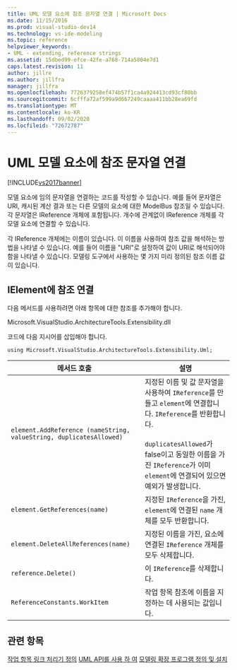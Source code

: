 ```yaml
---
title: UML 모델 요소에 참조 문자열 연결 | Microsoft Docs
ms.date: 11/15/2016
ms.prod: visual-studio-dev14
ms.technology: vs-ide-modeling
ms.topic: reference
helpviewer_keywords:
- UML - extending, reference strings
ms.assetid: 15dbed99-efce-42fe-a768-714a5804e7d1
caps.latest.revision: 11
author: jillre
ms.author: jillfra
manager: jillfra
ms.openlocfilehash: 7726379258ef474b57f1ca4a924413cd93cf80bb
ms.sourcegitcommit: 6cfffa72af599a9d667249caaaa411bb28ea69fd
ms.translationtype: MT
ms.contentlocale: ko-KR
ms.lasthandoff: 09/02/2020
ms.locfileid: "72672787"
---
```

# <a name="attach-reference-strings-to-uml-model-elements"></a>UML 모델 요소에 참조 문자열 연결
[!INCLUDE[vs2017banner](../includes/vs2017banner.md)]

모델 요소에 임의 문자열을 연결하는 코드를 작성할 수 있습니다. 예를 들어 문자열은 URI, 캐시된 계산 결과 또는 다른 모델의 요소에 대한 ModelBus 참조일 수 있습니다. 각 문자열은 IReference 개체에 포함됩니다. 개수에 관계없이 IReference 개체를 각 모델 요소에 연결할 수 있습니다.

 각 IReference 개체에는 이름이 있습니다. 이 이름을 사용하여 참조 값을 해석하는 방법을 나타낼 수 있습니다. 예를 들어 이름을 "URI"로 설정하여 값이 URI로 해석되어야 함을 나타낼 수 있습니다. 모델링 도구에서 사용하는 몇 가지 미리 정의된 참조 이름 값이 있습니다.

## <a name="attaching-a-reference-to-an-ielement"></a>IElement에 참조 연결
 다음 메서드를 사용하려면 아래 항목에 대한 참조를 추가해야 합니다.

 Microsoft.VisualStudio.ArchitectureTools.Extensibility.dll

 코드에 다음 지시어를 삽입해야 합니다.

 `using Microsoft.VisualStudio.ArchitectureTools.Extensibility.Uml;`

|메서드 호출|설명|
|-----------------|-----------------|
|`element.AddReference (nameString, valueString, duplicatesAllowed)`|지정된 이름 및 값 문자열을 사용하여 `IReference`를 만들고 `element`에 연결합니다. `IReference`를 반환합니다.<br /><br /> `duplicatesAllowed`가 false이고 동일한 이름을 가진 `IReference`가 이미 `element`에 연결되어 있으면 예외가 발생합니다.|
|`element.GetReferences(name)`|지정된 `IReference`을 가진, `element`에 연결된 `name` 개체를 모두 반환합니다.|
|`element.DeleteAllReferences(name)`|지정된 이름을 가진, 요소에 연결된 `IReference` 개체를 모두 삭제합니다.|
|`reference.Delete()`|이 `IReference`를 삭제합니다.|
|`ReferenceConstants.WorkItem`|작업 항목 참조에 이름을 지정하는 데 사용되는 값입니다.|

## <a name="see-also"></a>관련 항목
 [작업 항목 링크 처리기 정의](../modeling/define-a-work-item-link-handler.md) [UML API를 사용 하 여](../modeling/programming-with-the-uml-api.md) [모델링 확장 프로그램 정의 및 설치](../modeling/define-and-install-a-modeling-extension.md)
